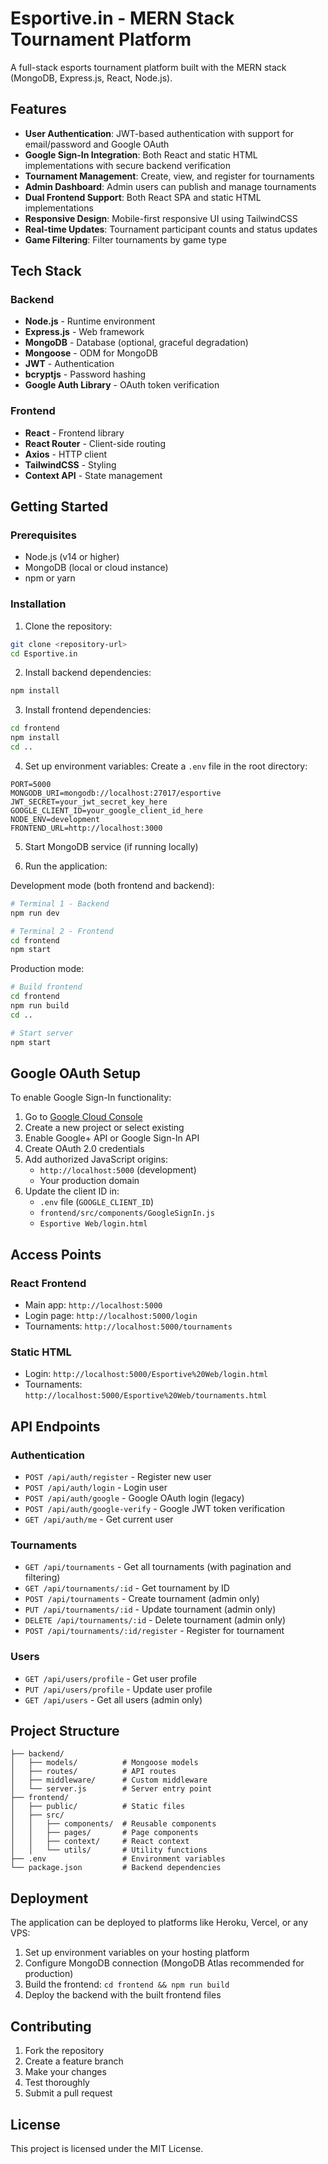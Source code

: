 # Esportive.in - MERN Stack Tournament Platform

A full-stack esports tournament platform built with the MERN stack (MongoDB, Express.js, React, Node.js).

## Features

- **User Authentication**: JWT-based authentication with support for email/password and Google OAuth
- **Google Sign-In Integration**: Both React and static HTML implementations with secure backend verification
- **Tournament Management**: Create, view, and register for tournaments
- **Admin Dashboard**: Admin users can publish and manage tournaments
- **Dual Frontend Support**: Both React SPA and static HTML implementations
- **Responsive Design**: Mobile-first responsive UI using TailwindCSS
- **Real-time Updates**: Tournament participant counts and status updates
- **Game Filtering**: Filter tournaments by game type

## Tech Stack

### Backend
- **Node.js** - Runtime environment
- **Express.js** - Web framework
- **MongoDB** - Database (optional, graceful degradation)
- **Mongoose** - ODM for MongoDB
- **JWT** - Authentication
- **bcryptjs** - Password hashing
- **Google Auth Library** - OAuth token verification

### Frontend
- **React** - Frontend library
- **React Router** - Client-side routing
- **Axios** - HTTP client
- **TailwindCSS** - Styling
- **Context API** - State management

## Getting Started

### Prerequisites
- Node.js (v14 or higher)
- MongoDB (local or cloud instance)
- npm or yarn

### Installation

1. Clone the repository:
```bash
git clone <repository-url>
cd Esportive.in
```

2. Install backend dependencies:
```bash
npm install
```

3. Install frontend dependencies:
```bash
cd frontend
npm install
cd ..
```

4. Set up environment variables:
Create a `.env` file in the root directory:
```env
PORT=5000
MONGODB_URI=mongodb://localhost:27017/esportive
JWT_SECRET=your_jwt_secret_key_here
GOOGLE_CLIENT_ID=your_google_client_id_here
NODE_ENV=development
FRONTEND_URL=http://localhost:3000
```

5. Start MongoDB service (if running locally)

6. Run the application:

Development mode (both frontend and backend):
```bash
# Terminal 1 - Backend
npm run dev

# Terminal 2 - Frontend
cd frontend
npm start
```

Production mode:
```bash
# Build frontend
cd frontend
npm run build
cd ..

# Start server
npm start
```

## Google OAuth Setup

To enable Google Sign-In functionality:

1. Go to [Google Cloud Console](https://console.cloud.google.com/)
2. Create a new project or select existing
3. Enable Google+ API or Google Sign-In API
4. Create OAuth 2.0 credentials
5. Add authorized JavaScript origins:
   - `http://localhost:5000` (development)
   - Your production domain
6. Update the client ID in:
   - `.env` file (`GOOGLE_CLIENT_ID`)
   - `frontend/src/components/GoogleSignIn.js`
   - `Esportive Web/login.html`

## Access Points

### React Frontend
- Main app: `http://localhost:5000`
- Login page: `http://localhost:5000/login`
- Tournaments: `http://localhost:5000/tournaments`

### Static HTML
- Login: `http://localhost:5000/Esportive%20Web/login.html`
- Tournaments: `http://localhost:5000/Esportive%20Web/tournaments.html`

## API Endpoints

### Authentication
- `POST /api/auth/register` - Register new user
- `POST /api/auth/login` - Login user
- `POST /api/auth/google` - Google OAuth login (legacy)
- `POST /api/auth/google-verify` - Google JWT token verification
- `GET /api/auth/me` - Get current user

### Tournaments
- `GET /api/tournaments` - Get all tournaments (with pagination and filtering)
- `GET /api/tournaments/:id` - Get tournament by ID
- `POST /api/tournaments` - Create tournament (admin only)
- `PUT /api/tournaments/:id` - Update tournament (admin only)
- `DELETE /api/tournaments/:id` - Delete tournament (admin only)
- `POST /api/tournaments/:id/register` - Register for tournament

### Users
- `GET /api/users/profile` - Get user profile
- `PUT /api/users/profile` - Update user profile
- `GET /api/users` - Get all users (admin only)

## Project Structure

```
├── backend/
│   ├── models/          # Mongoose models
│   ├── routes/          # API routes
│   ├── middleware/      # Custom middleware
│   └── server.js        # Server entry point
├── frontend/
│   ├── public/          # Static files
│   ├── src/
│   │   ├── components/  # Reusable components
│   │   ├── pages/       # Page components
│   │   ├── context/     # React context
│   │   └── utils/       # Utility functions
├── .env                 # Environment variables
└── package.json         # Backend dependencies
```

## Deployment

The application can be deployed to platforms like Heroku, Vercel, or any VPS:

1. Set up environment variables on your hosting platform
2. Configure MongoDB connection (MongoDB Atlas recommended for production)
3. Build the frontend: `cd frontend && npm run build`
4. Deploy the backend with the built frontend files

## Contributing

1. Fork the repository
2. Create a feature branch
3. Make your changes
4. Test thoroughly
5. Submit a pull request

## License

This project is licensed under the MIT License.